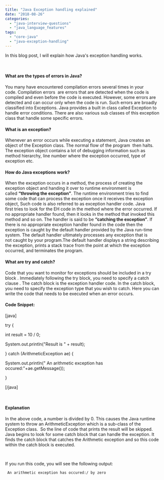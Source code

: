 ```yaml
---
title: "Java Exception handling explained"
date: "2018-08-26"
categories: 
  - "java-interview-questions"
  - "java_language_features"
tags: 
  - "core-java"
  - "java-exception-handling"
---
```


In this blog post, I will explain how Java's exception handling works.

 

#### **What are the types of errors in Java?**

You many have encountered compilation errors several times in your code. Compilation errors  are errors that are detected when the code is compiled and even before the code is executed. However, some errors are detected and can occur only when the code is run. Such errors are broadly classified into Exceptions. Java provides a built in class called Exception to handle error conditions. There are also various sub classes of this exception class that handle some specific errors.

#### What is an exception?

Whenever an error occurs while executing a statement, Java creates an object of the Exception class. The normal flow of the program  then halts. The exception object contains a lot of debugging information such as method hierarchy, line number where the exception occurred, type of exception etc.

#### **How do Java exceptions work?**

When the exception occurs in a method, the process of creating the exception object and handing it over to runtime environment is called **“throwing the exception”**. The runtime environment tries to find some code that can process the exception once it receives the exception object, Such code is also referred to as exception handler code. Java first tries to look for the EH code in the method where the error occurred. If no appropriate handler found, then it looks in the method that invoked this method and so on. The handler is said to be **“catching the exception”**. If there is no appropriate exception handler found in the code then the exception is caught by the default handler provided by the Java run-time system. The default handler ultimately processes any exception that is not caught by your program.The default handler displays a string describing the exception, prints a stack trace from the point at which the exception occurred, and terminates the program.

#### What are try and catch?

Code that you want to monitor for exceptions should be included in a try block . Immediately following the try block, you need to specify a catch clause . The catch block is the exception handler code. In the catch block, you need to specify the exception type that you wish to catch. Here you can write the code that needs to be executed when an error occurs.

#### Code Snippet:

\[java\]

try {

int result = 10 / 0;

System.out.println("Result is " + result);

} catch (ArithmeticException ae) {

System.out.println(" An arithmetic exception has occured:"+ae.getMessage());

}

\[/java\]

 

#### Explanation

In the above code, a number is divided by 0. This causes the Java runtime system to throw an ArithmeticException which is a sub-class of the Exception class.  So the line of code that prints the result will be skipped. Java begins to look for some catch block that can handle the exception. It finds the catch block that catches the Arithmetic exception and so this code within the catch block is executed.

 

If you run this code, you will see the following output:

```
 An arithmetic exception has occured:/ by zero
```
